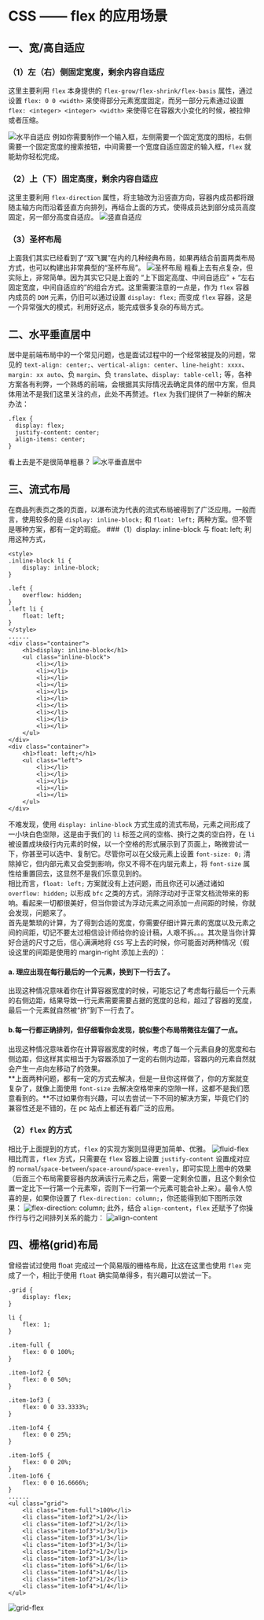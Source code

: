 # CSS —— flex 的应用场景
## 一、宽/高自适应
### （1）左（右）侧固定宽度，剩余内容自适应
这里主要利用 `flex` 本身提供的 `flex-grow/flex-shrink/flex-basis` 属性，通过设置 
 `flex: 0 0 <width>` 来使得部分元素宽度固定，而另一部分元素通过设置 `flex: <integer> <integer> <width>` 来使得它在容器大小变化的时候，被拉伸或者压缩。

![水平自适应](https://upload-images.jianshu.io/upload_images/2064445-885889cffb1a6711.png?imageMogr2/auto-orient/strip%7CimageView2/2/w/1240)
例如你需要制作一个输入框，左侧需要一个固定宽度的图标，右侧需要一个固定宽度的搜索按钮，中间需要一个宽度自适应固定的输入框，`flex` 就能助你轻松完成。

### （2）上（下）固定高度，剩余内容自适应
这里主要利用 `flex-direction` 属性，将主轴改为沿竖直方向，容器内成员都将跟随主轴方向而沿着竖直方向排列，再结合上面的方式，使得成员达到部分成员高度固定，另一部分高度自适应。
![竖直自适应](https://upload-images.jianshu.io/upload_images/2064445-234a2f96dbe02d39.png?imageMogr2/auto-orient/strip%7CimageView2/2/w/1240)

### （3）圣杯布局
上面我们其实已经看到了“双飞翼”在内的几种经典布局，如果再结合前面两类布局方式，也可以构建出非常典型的“圣杯布局”。
![圣杯布局](https://upload-images.jianshu.io/upload_images/2064445-0b0f4ec3439fdb3a.png?imageMogr2/auto-orient/strip%7CimageView2/2/w/1240)
粗看上去有点复杂，但实际上，非常简单。因为其实它只是上面的 “上下固定高度、中间自适应” + “左右固定宽度，中间自适应的”的组合方式。这里需要注意的一点是，作为 `flex` 容器内成员的 `DOM` 元素，仍旧可以通过设置 `display: flex;` 而变成 `flex` 容器，这是一个异常强大的模式，利用好这点，能完成很多复杂的布局方式。

## 二、水平垂直居中
居中是前端布局中的一个常见问题，也是面试过程中的一个经常被提及的问题，常见的 `text-align: center;`、`vertical-align: center`、`line-height: xxxx`、`margin: xx auto`、负 `margin`、负 `translate`、`display: table-cell;` 等，各种方案各有利弊，一个熟练的前端，会根据其实际情况去确定具体的居中方案，但具体用法不是我们这里关注的点，此处不再赘述。`flex` 为我们提供了一种新的解决办法：
```
.flex {
  display: flex;
  justify-content: center;
  align-items: center;
}
```
看上去是不是很简单粗暴？
![水平垂直居中](https://upload-images.jianshu.io/upload_images/2064445-5bea2109e7184fc4.png?imageMogr2/auto-orient/strip%7CimageView2/2/w/1240)

## 三、流式布局
在商品列表页之类的页面，以瀑布流为代表的流式布局被得到了广泛应用。一般而言，使用较多的是 `display: inline-block;` 和 `float: left;` 两种方案。但不管是哪种方案，都有一定的瑕疵。
###（1）display: inline-block 与 float: left;
利用这种方式，

```
<style>
.inline-block li {
    display: inline-block;
}

.left {
    overflow: hidden;
}
.left li {
    float: left;
}
</style>
......
<div class="container">
    <h1>display: inline-block</h1>
    <ul class="inline-block">
        <li></li>
        <li></li>
        <li></li>
        <li></li>
        <li></li>
        <li></li>
        <li></li>
        <li></li>
        <li></li>
        <li></li>
    </ul>
</div>
<div class="container">
    <h1>float: left;</h1>
    <ul class="left">
        <li></li>
        <li></li>
        <li></li>
        <li></li>
        <li></li>
    </ul>
</div>
```
不难发现，使用 `display: inline-block` 方式生成的流式布局，元素之间形成了一小块白色空隙，这是由于我们的  `li` 标签之间的空格、换行之类的空白符，在 `li` 被设置成块级行内元素的时候，以一个空格的形式展示到了页面上，略微尝试一下，你甚至可以选中、复制它。尽管你可以在父级元素上设置 `font-size: 0;` 清除掉它，但内部元素又会受到影响，你又不得不在内层元素上，将 `font-size` 属性给重置回去，这显然不是我们乐意见到的。<br>
相比而言，`float: left;` 方案就没有上述问题，而且你还可以通过诸如 `overflow: hidden;` 以形成 `bfc` 之类的方式，消除浮动对于正常文档流带来的影响。看起来一切都很美好，但当你尝试为浮动元素之间添加一点间距的时候，你就会发现，问题来了。<br>
首先是繁琐的计算，为了得到合适的宽度，你需要仔细计算元素的宽度以及元素之间的间距，切记不要太过相信设计师给你的设计稿，人艰不拆。。。其次是当你计算好合适的尺寸之后，信心满满地将 `CSS` 写上去的时候，你可能面对两种情况（假设这里的间距是使用的 margin-right 添加上去的）：
#### a. 理应出现在每行最后的一个元素，换到下一行去了。
出现这种情况意味着你在计算容器宽度的时候，可能忘记了考虑每行最后一个元素的右侧边距，结果导致一行元素需要需要占据的宽度的总和，超过了容器的宽度，最后一个元素就自然被“挤”到下一行去了。
#### b.每一行都正确排列，但仔细看你会发现，貌似整个布局稍微往左偏了一点。
出现这种情况意味着你在计算容器宽度的时候，考虑了每一个元素自身的宽度和右侧边距，但这样其实相当于为容器添加了一定的右侧内边距，容器内的元素自然就会产生一点向左移动了的效果。<br>
**上面两种问题，都有一定的方式去解决，但是一旦你这样做了，你的方案就变复杂了，就像上面使用 `font-size` 去解决空格带来的空隙一样，这都不是我们愿意看到的。**不过如果你有兴趣，可以去尝试一下不同的解决方案，毕竟它们的兼容性还是不错的，在 pc 站点上都还有着广泛的应用。
### （2）`flex` 的方式
相比于上面提到的方式，`flex` 的实现方案则显得更加简单、优雅。
![fluid-flex](https://upload-images.jianshu.io/upload_images/2064445-843a3b9275d3ffb3.png?imageMogr2/auto-orient/strip%7CimageView2/2/w/1240)
相比而言，`flex` 方式，只需要在 `flex` 容器上设置 `justify-content` 设置成对应的 `normal`/`space-between`/`space-around`/`space-evenly`，即可实现上图中的效果（后面三个布局需要容器内放满该行元素之后，需要一定剩余位置，且这个剩余位置一定比下一行第一个元素窄，否则下一行第一个元素可能会补上来）。最令人惊喜的是，如果你设置了 `flex-direction: column;`，你还能得到如下图所示效果：
![flex-direction: column;](https://upload-images.jianshu.io/upload_images/2064445-a61b12b9b09432d4.png?imageMogr2/auto-orient/strip%7CimageView2/2/w/1240)
此外，结合 `align-content`，`flex` 还赋予了你操作行与行之间排列关系的能力：
![align-content](https://upload-images.jianshu.io/upload_images/2064445-a97bd79b7e926314.png?imageMogr2/auto-orient/strip%7CimageView2/2/w/1240)

## 四、栅格(grid)布局
曾经尝试过使用 float 完成过一个简易版的栅格布局，比这在这里也使用 `flex` 完成了一个，相比于使用 `float` 确实简单得多，有兴趣可以尝试一下。
```
.grid {
    display: flex;
}

li {
    flex: 1;
}

.item-full {
    flex: 0 0 100%;
}

.item-1of2 {
    flex: 0 0 50%;
}

.item-1of3 {
    flex: 0 0 33.3333%;
}

.item-1of4 {
    flex: 0 0 25%;
}

.item-1of5 {
    flex: 0 0 20%;
}
.item-1of6 {
    flex: 0 0 16.6666%;
}
......
<ul class="grid">
    <li class="item-full">100%</li>
    <li class="item-1of2">1/2</li>
    <li class="item-1of2">1/2</li>
    <li class="item-1of3">1/3</li>
    <li class="item-1of3">1/3</li>
    <li class="item-1of3">1/3</li>
    <li class="item-1of2">1/2</li>
    <li class="item-1of3">1/3</li>
    <li class="item-1of6">1/6</li>
    <li class="item-1of4">1/4</li>
    <li class="item-1of2">1/2</li>
    <li class="item-1of4">1/4</li>
</ul>
```
![grid-flex](https://upload-images.jianshu.io/upload_images/2064445-889526e85fd34e5b.png?imageMogr2/auto-orient/strip%7CimageView2/2/w/1240)


